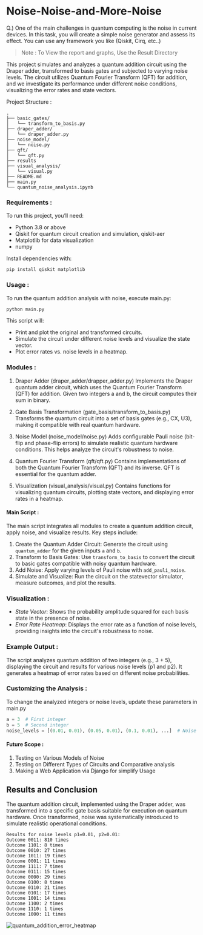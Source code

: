 # Noise-Noise-and-More-Noise

Q.) One of the main challenges in quantum computing is the noise in current devices. In this task, you will create a simple noise generator and assess its effect. You can use any framework you like (Qiskit, Cirq, etc..)

> Note : To View the report and graphs, Use the Result Directory

This project simulates and analyzes a quantum addition circuit using the Draper adder, transformed to basis gates and subjected to varying noise levels. The circuit utilizes Quantum Fourier Transform (QFT) for addition, and we investigate its performance under different noise conditions, visualizing the error rates and state vectors.

Project Structure : 

```
.
├── basic_gates/
│   └── transform_to_basis.py
├── draper_adder/
│   └── draper_adder.py
├── noise_model/
│   └── noise.py
├── qft/
│   └── qft.py
├── results
├── visual_analysis/
│   └── visual.py
├── README.md
├── main.py
└── quantum_noise_analysis.ipynb
```
### Requirements : 

To run this project, you’ll need:
  - Python 3.8 or above
  - Qiskit for quantum circuit creation and simulation, qiskit-aer
  - Matplotlib for data visualization
  - numpy

Install dependencies with:
```
pip install qiskit matplotlib
```

### Usage : 

To run the quantum addition analysis with noise, execute main.py:
```bash
python main.py
```
This script will:
  - Print and plot the original and transformed circuits.
  - Simulate the circuit under different noise levels and visualize the state vector.
  - Plot error rates vs. noise levels in a heatmap.


### Modules : 
1. Draper Adder (draper_adder/drapper_adder.py)
Implements the Draper quantum adder circuit, which uses the Quantum Fourier Transform (QFT) for addition. Given two integers a and b, the circuit computes their sum in binary.

2. Gate Basis Transformation (gate_basis/transform_to_basis.py)
Transforms the quantum circuit into a set of basis gates (e.g., CX, U3), making it compatible with real quantum hardware.

3. Noise Model (noise_model/noise.py)
Adds configurable Pauli noise (bit-flip and phase-flip errors) to simulate realistic quantum hardware conditions. This helps analyze the circuit's robustness to noise.

4. Quantum Fourier Transform (qft/qft.py)
Contains implementations of both the Quantum Fourier Transform (QFT) and its inverse. QFT is essential for the quantum adder.

5. Visualization (visual_analysis/visual.py)
Contains functions for visualizing quantum circuits, plotting state vectors, and displaying error rates in a heatmap.

#### Main Script : 
The main script integrates all modules to create a quantum addition circuit, apply noise, and visualize results.
Key steps include:
1. Create the Quantum Adder Circuit: Generate the circuit using `quantum_adder` for the given inputs `a` and `b`.
2. Transform to Basis Gates: Use `transform_to_basis` to convert the circuit to basic gates compatible with noisy quantum hardware.
3. Add Noise: Apply varying levels of Pauli noise with `add_pauli_noise`.
4. Simulate and Visualize: Run the circuit on the statevector simulator, measure outcomes, and plot the results.

### Visualization : 
  - *State Vector*: Shows the probability amplitude squared for each basis state in the presence of noise.
  - *Error Rate Heatmap*: Displays the error rate as a function of noise levels, providing insights into the circuit's robustness to noise.

### Example Output : 
The script analyzes quantum addition of two integers (e.g., 3 + 5), displaying the circuit and results for various noise levels (p1 and p2). It generates a heatmap of error rates based on different noise probabilities.

### Customizing the Analysis : 
To change the analyzed integers or noise levels, update these parameters in main.py
```python
a = 3  # First integer
b = 5  # Second integer
noise_levels = [(0.01, 0.01), (0.05, 0.01), (0.1, 0.01), ...]  # Noise probabilities
```
#### Future Scope : 
1. Testing on Various Models of Noise
2. Testing on Different Types of Circuits and Comparative analysis
3. Making a Web Application via Django for simplify Usage

## Results and Conclusion
The quantum addition circuit, implemented using the Draper adder, was transformed into a specific gate basis suitable for execution on quantum hardware. Once transformed, noise was systematically introduced to simulate realistic operational conditions.

```
Results for noise levels p1=0.01, p2=0.01:
Outcome 0011: 810 times
Outcome 1101: 8 times
Outcome 0010: 27 times
Outcome 1011: 19 times
Outcome 0001: 11 times
Outcome 1111: 7 times
Outcome 0111: 15 times
Outcome 0000: 29 times
Outcome 0100: 8 times
Outcome 0110: 21 times
Outcome 0101: 17 times
Outcome 1001: 14 times
Outcome 1100: 2 times
Outcome 1110: 1 times
Outcome 1000: 11 times
```
![quantum_addition_error_heatmap](https://github.com/user-attachments/assets/508fe87e-e82b-4685-8c83-a6500023599a)
